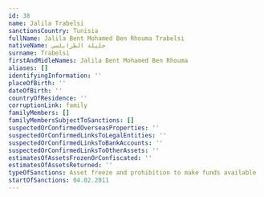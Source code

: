 ```yaml
---
id: 38
name: Jalila Trabelsi
sanctionsCountry: Tunisia
fullName: Jalila Bent Mohamed Ben Rhouma Trabelsi
nativeName: جليلة الطرابلسي
surname: Trabelsi
firstAndMidleNames: Jalila Bent Mohamed Ben Rhouma
aliases: []
identifyingInformation: ''
placeOfBirth: ''
dateOfBirth: ''
countryOfResidence: ''
corruptionLink: family
familyMembers: []
familyMembersSubjectToSanctions: []
suspectedOrConfirmedOverseasProperties: ''
suspectedOrConfirmedLinksToLegalEntities: ''
suspectedOrConfirmedLinksToBankAccounts: ''
suspectedOrConfirmedLinksToOtherAssets: ''
estimatesOfAssetsFrozenOrConfiscated: ''
estimatesOfAssetsReturned: ''
typeOfSanctions: Asset freeze and prohibition to make funds available
startOfSanctions: 04.02.2011
---
```


